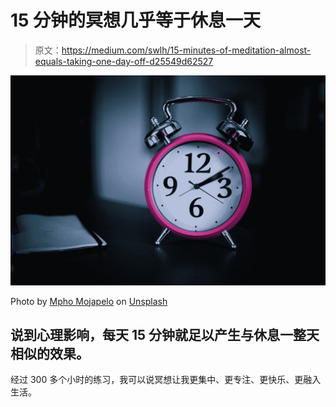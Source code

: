 # 15 分钟的冥想几乎等于休息一天

> 原文：<https://medium.com/swlh/15-minutes-of-meditation-almost-equals-taking-one-day-off-d25549d62527>

![](img/45dddb2509e51435c702450707ff3e92.png)

Photo by [Mpho Mojapelo](https://unsplash.com/@mpho_mojapelo?utm_source=medium&utm_medium=referral) on [Unsplash](https://unsplash.com?utm_source=medium&utm_medium=referral)

## 说到心理影响，每天 15 分钟就足以产生与休息一整天相似的效果。

经过 300 多个小时的练习，我可以说冥想让我更集中、更专注、更快乐、更融入生活。